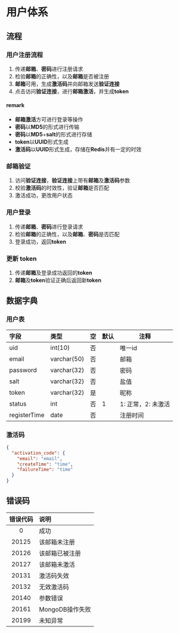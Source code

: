 # 用户体系

## 流程

### 用户注册流程
1. 传递**邮箱**、**密码**进行注册请求
2. 检验**邮箱**的正确性，以及**邮箱**是否被注册
3. **邮箱**可用，生成**激活码**并向邮箱发送**验证连接**
4. 点击访问**验证连接**，进行**邮箱激活**，并生成**token**

#### remark
- **邮箱激活**方可进行登录等操作
- **密码**以**MD5**的形式进行传输
- **密码**以**MD5**+**salt**的形式进行存储
- **token**以**UUID**形式生成
- **激活码**以**UUID**形式生成，存储在**Redis**并有一定的时效

### 邮箱验证
1. 访问**验证连接**，**验证连接**上带有**邮箱**及**激活码**参数
2. 校验**激活码**的时效性，验证**邮箱**是否匹配
3. 激活成功，更改用户状态

### 用户登录
1. 传递**邮箱**、**密码**进行登录请求
2. 检验**邮箱**的正确性，以及**邮箱**、**密码**是否匹配
3. 登录成功，返回**token**

### 更新 token
1. 传递**邮箱**及登录成功返回的**token**
2. **邮箱**及**token**验证正确后返回新**token**

## 数据字典

### 用户表

|字段|类型|空|默认|注释|
|:---|:---|:---|---|---|
|uid |int(10) |否 |  | 唯一id |
|email |varchar(50) |否 |    |邮箱  |
|password |varchar(32) |否   |    |密码  |
|salt |varchar(32) |否  |    |盐值  |
|token |varchar(32) |是   |    |    昵称     |
|status |int |否 |1 |1: 正常，2: 未激活 |
|registerTime |date   |否   |   |   注册时间  |

### 激活码
```json
{
  "activation_code": {
    "email": "email",
    "createTime": "time",
    "failureTime": "time"
  }
}
```



## 错误码

| 错误代码 | 说明 |
| :---: | :--- |
| 0 | 成功 |
| 20125 | 该邮箱未注册 |
| 20126 | 该邮箱已被注册 |
| 20127 | 该邮箱未激活 |
| 20131 | 激活码失效 |
| 20132 | 无效激活码 |
| 20140 | 参数错误 |
| 20161 | MongoDB操作失败 |
| 20199 | 未知异常 |



